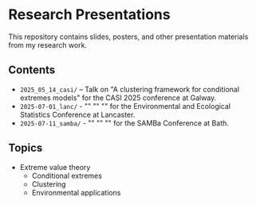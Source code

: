 # Research Presentations

This repository contains slides, posters, and other presentation materials from my research work. 

## Contents

- `2025_05_14_casi/` – Talk on "A clustering framework for conditional extremes models" for the CASI 2025 conference at Galway. 
- `2025-07-01_lanc/` - "" "" "" for the Environmental and Ecological Statistics Conference at Lancaster. 
- `2025-07-11_samba/` - "" "" "" for the SAMBa Conference at Bath.

## Topics 

- Extreme value theory
  - Conditional extremes
  - Clustering
  - Environmental applications
